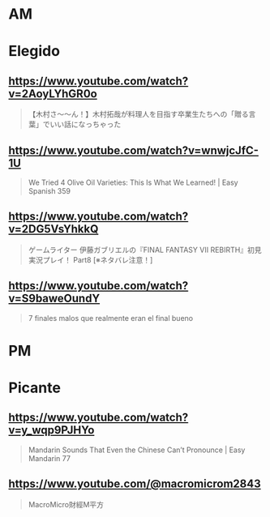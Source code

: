 # AM
# Elegido

## https://www.youtube.com/watch?v=2AoyLYhGR0o

> 【木村さ〜〜ん！】木村拓哉が料理人を目指す卒業生たちへの「贈る言葉」でいい話になっちゃった

## https://www.youtube.com/watch?v=wnwjcJfC-1U 

> We Tried 4 Olive Oil Varieties: This Is What We Learned! | Easy Spanish 359 

## https://www.youtube.com/watch?v=2DG5VsYhkkQ 

> ゲームライター 伊藤ガブリエルの『FINAL FANTASY VII REBIRTH』初見実況プレイ！ Part8 [※ネタバレ注意！] 

## https://www.youtube.com/watch?v=S9baweOundY

> 7 finales malos que realmente eran el final bueno 

# PM
# Picante

## https://www.youtube.com/watch?v=y_wqp9PJHYo

> Mandarin Sounds That Even the Chinese Can’t Pronounce | Easy Mandarin 77

## https://www.youtube.com/@macromicrom2843

> MacroMicro財經M平方
